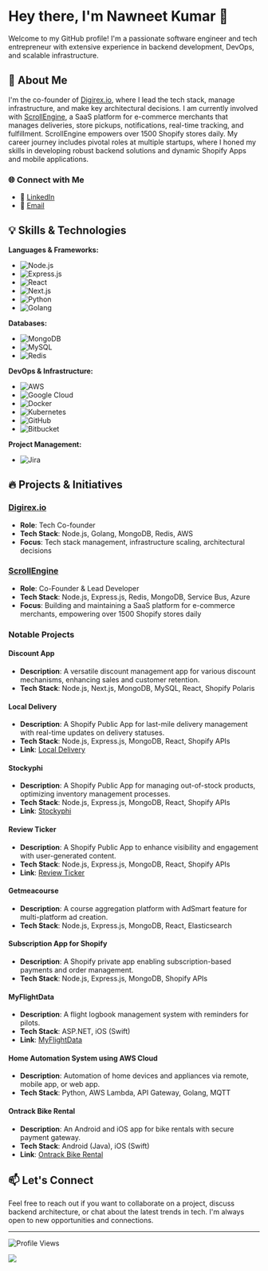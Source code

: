 # Hey there, I'm Nawneet Kumar 👋

Welcome to my GitHub profile! I'm a passionate software engineer and tech entrepreneur with extensive experience in backend development, DevOps, and scalable infrastructure. 

## 🚀 About Me

I'm the co-founder of [Digirex.io](https://digirex.io), where I lead the tech stack, manage infrastructure, and make key architectural decisions. I am currently involved with [ScrollEngine](https://scrollengine.io), a SaaS platform for e-commerce merchants that manages deliveries, store pickups, notifications, real-time tracking, and fulfillment. ScrollEngine empowers over 1500 Shopify stores daily. My career journey includes pivotal roles at multiple startups, where I honed my skills in developing robust backend solutions and dynamic Shopify Apps and mobile applications.

### 🌐 Connect with Me

- 💼 [LinkedIn](https://www.linkedin.com/in/nawneetsharma)
- 📧 [Email](mailto:nav.sharma47@outlook.com)

## 💡 Skills & Technologies

**Languages & Frameworks:**
- ![Node.js](https://img.shields.io/badge/Node.js-339933?style=flat&logo=nodedotjs&logoColor=white)
- ![Express.js](https://img.shields.io/badge/Express.js-000000?style=flat&logo=express&logoColor=white)
- ![React](https://img.shields.io/badge/React-61DAFB?style=flat&logo=react&logoColor=white)
- ![Next.js](https://img.shields.io/badge/Next.js-000000?style=flat&logo=nextdotjs&logoColor=white)
- ![Python](https://img.shields.io/badge/Python-3776AB?style=flat&logo=python&logoColor=white)
- ![Golang](https://img.shields.io/badge/Go-00ADD8?style=flat&logo=go&logoColor=white)

**Databases:**
- ![MongoDB](https://img.shields.io/badge/MongoDB-47A248?style=flat&logo=mongodb&logoColor=white)
- ![MySQL](https://img.shields.io/badge/MySQL-4479A1?style=flat&logo=mysql&logoColor=white)
- ![Redis](https://img.shields.io/badge/Redis-DC382D?style=flat&logo=redis&logoColor=white)

**DevOps & Infrastructure:**
- ![AWS](https://img.shields.io/badge/AWS-232F3E?style=flat&logo=amazon-aws&logoColor=white)
- ![Google Cloud](https://img.shields.io/badge/Google%20Cloud-4285F4?style=flat&logo=google-cloud&logoColor=white)
- ![Docker](https://img.shields.io/badge/Docker-2496ED?style=flat&logo=docker&logoColor=white)
- ![Kubernetes](https://img.shields.io/badge/Kubernetes-326CE5?style=flat&logo=kubernetes&logoColor=white)
- ![GitHub](https://img.shields.io/badge/GitHub-181717?style=flat&logo=github&logoColor=white)
- ![Bitbucket](https://img.shields.io/badge/Bitbucket-0052CC?style=flat&logo=bitbucket&logoColor=white)

**Project Management:**
- ![Jira](https://img.shields.io/badge/Jira-0052CC?style=flat&logo=jira&logoColor=white)

## 🔥 Projects & Initiatives

### [Digirex.io](https://digirex.io)
- **Role**: Tech Co-founder
- **Tech Stack**: Node.js, Golang, MongoDB, Redis, AWS
- **Focus**: Tech stack management, infrastructure scaling, architectural decisions

### [ScrollEngine](https://scrollengine.io)
- **Role**: Co-Founder & Lead Developer
- **Tech Stack**: Node.js, Express.js, Redis, MongoDB, Service Bus, Azure
- **Focus**: Building and maintaining a SaaS platform for e-commerce merchants, empowering over 1500 Shopify stores daily

### Notable Projects

#### Discount App
- **Description**: A versatile discount management app for various discount mechanisms, enhancing sales and customer retention.
- **Tech Stack**: Node.js, Next.js, MongoDB, MySQL, React, Shopify Polaris

#### Local Delivery
- **Description**: A Shopify Public App for last-mile delivery management with real-time updates on delivery statuses.
- **Tech Stack**: Node.js, Express.js, MongoDB, React, Shopify APIs
- **Link**: [Local Delivery](https://apps.shopify.com/local-delivery-store-pickup)

#### Stockyphi
- **Description**: A Shopify Public App for managing out-of-stock products, optimizing inventory management processes.
- **Tech Stack**: Node.js, Express.js, MongoDB, React, Shopify APIs
- **Link**: [Stockyphi](https://apps.shopify.com/stockyphi)

#### Review Ticker
- **Description**: A Shopify Public App to enhance visibility and engagement with user-generated content.
- **Tech Stack**: Node.js, Express.js, MongoDB, React, Shopify APIs
- **Link**: [Review Ticker](https://apps.shopify.com/reviewticker)

#### Getmeacourse
- **Description**: A course aggregation platform with AdSmart feature for multi-platform ad creation.
- **Tech Stack**: Node.js, Express.js, MongoDB, React, Elasticsearch

#### Subscription App for Shopify
- **Description**: A Shopify private app enabling subscription-based payments and order management.
- **Tech Stack**: Node.js, Express.js, MongoDB, Shopify APIs

#### MyFlightData
- **Description**: A flight logbook management system with reminders for pilots.
- **Tech Stack**: ASP.NET, iOS (Swift)
- **Link**: [MyFlightData](http://www.myflightdata.com/)

#### Home Automation System using AWS Cloud
- **Description**: Automation of home devices and appliances via remote, mobile app, or web app.
- **Tech Stack**: Python, AWS Lambda, API Gateway, Golang, MQTT

#### Ontrack Bike Rental
- **Description**: An Android and iOS app for bike rentals with secure payment gateway.
- **Tech Stack**: Android (Java), iOS (Swift)
- **Link**: [Ontrack Bike Rental](https://play.google.com/store/apps/details?id=com.ontrack.ontrack)

## 📫 Let's Connect

Feel free to reach out if you want to collaborate on a project, discuss backend architecture, or chat about the latest trends in tech. I'm always open to new opportunities and connections.

---

![Profile Views](https://komarev.com/ghpvc/?username=nawneet-sharma&style=flat-square&color=blue)

<img src="https://github-readme-streak-stats.herokuapp.com/?user=nawneet-sharma&theme=dark&hide_border=true"/>


